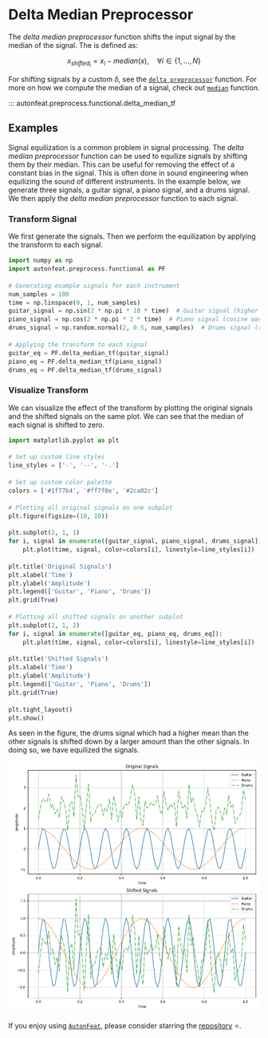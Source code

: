 # Delta Median Preprocessor

The *delta median preprocessor* function shifts the input signal by the median of the signal. The is defined as:

$$
x_{shifted_{i}} = x_{i} - median({x}), \quad \forall i \in \{1, \dots, N\}
$$

For shifting signals by a custom $\delta$, see the [`delta preprocessor`](../functional/delta_preprocessor_fn.md) function. For more on how we compute the median of a signal, check out [`median`](../../functional/median.md) function.

::: autonfeat.preprocess.functional.delta_median_tf

## Examples

Signal equilization is a common problem in signal processing. The *delta median preprocessor* function can be used to equilize signals by shifting them by their median. This can be useful for removing the effect of a constant bias in the signal. This is often done in sound engineering when equilizing the sound of different instruments. In the example below, we generate three signals, a guitar signal, a piano signal, and a drums signal. We then apply the *delta median preprocessor* function to each signal.

### Transform Signal

We first generate the signals. Then we perform the equilization by applying the transform to each signal.

```python
import numpy as np
import autonfeat.preprocess.functional as PF

# Generating example signals for each instrument
num_samples = 100
time = np.linspace(0, 1, num_samples)
guitar_signal = np.sin(2 * np.pi * 10 * time)  # Guitar signal (higher frequency sine wave)
piano_signal = np.cos(2 * np.pi * 2 * time)  # Piano signal (cosine wave)
drums_signal = np.random.normal(2, 0.5, num_samples)  # Drums signal (random noise with higher mean)

# Applying the transform to each signal
guitar_eq = PF.delta_median_tf(guitar_signal)
piano_eq = PF.delta_median_tf(piano_signal)
drums_eq = PF.delta_median_tf(drums_signal)
```

### Visualize Transform

We can visualize the effect of the transform by plotting the original signals and the shifted signals on the same plot. We can see that the median of each signal is shifted to zero.

```python
import matplotlib.pyplot as plt

# Set up custom line styles
line_styles = ['-', '--', '-.']

# Set up custom color palette
colors = ['#1f77b4', '#ff7f0e', '#2ca02c']

# Plotting all original signals on one subplot
plt.figure(figsize=(10, 10))

plt.subplot(2, 1, 1)
for i, signal in enumerate([guitar_signal, piano_signal, drums_signal]):
    plt.plot(time, signal, color=colors[i], linestyle=line_styles[i])

plt.title('Original Signals')
plt.xlabel('Time')
plt.ylabel('Amplitude')
plt.legend(['Guitar', 'Piano', 'Drums'])
plt.grid(True)

# Plotting all shifted signals on another subplot
plt.subplot(2, 1, 2)
for i, signal in enumerate([guitar_eq, piano_eq, drums_eq]):
    plt.plot(time, signal, color=colors[i], linestyle=line_styles[i])

plt.title('Shifted Signals')
plt.xlabel('Time')
plt.ylabel('Amplitude')
plt.legend(['Guitar', 'Piano', 'Drums'])
plt.grid(True)

plt.tight_layout()
plt.show()
```

As seen in the figure, the drums signal which had a higher mean than the other signals is shifted down by a larger amount than the other signals. In doing so, we have equilized the signals.

![DeltaMedian](../../../assets/delta_median_f_visualize.png)


If you enjoy using [`AutonFeat`](../../../index.md), please consider starring the [repository](https://github.com/autonlab/AutonFeat) ⭐️.